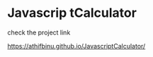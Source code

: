 # Javascrip tCalculator
check the project link

https://athifbinu.github.io/JavascriptCalculator/
   
